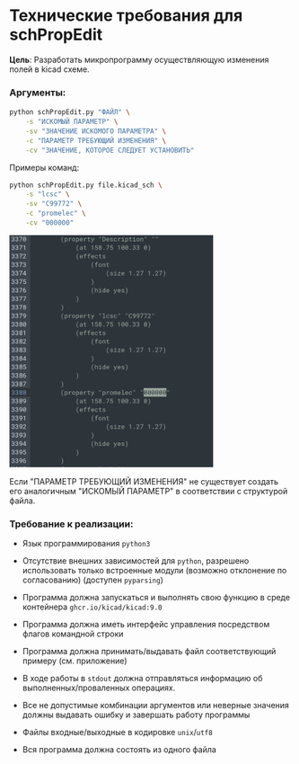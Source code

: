 # Технические требования для schPropEdit

**Цель**: Разработать микропрограмму осуществляющую изменения полей в kicad схеме.

### Аргументы:

```bash
python schPropEdit.py "ФАЙЛ" \
    -s "ИСКОМЫЙ ПАРАМЕТР" \
    -sv "ЗНАЧЕНИЕ ИСКОМОГО ПАРАМЕТРА" \
    -c "ПАРАМЕТР ТРЕБУЮЩИЙ ИЗМЕНЕНИЯ" \
    -cv "ЗНАЧЕНИЕ, КОТОРОЕ СЛЕДУЕТ УСТАНОВИТЬ"
```

Примеры команд:

```bash
python schPropEdit.py file.kicad_sch \
    -s "lcsc" \
    -sv "C99772" \
    -c "promelec" \
    -cv "000000"
```

<img title="" src="design/2025-04-04-11-00-05-image.png" alt="" width="363" data-align="center">

Если "ПАРАМЕТР ТРЕБУЮЩИЙ ИЗМЕНЕНИЯ" не существует создать его аналогичным "ИСКОМЫЙ ПАРАМЕТР" в соответствии с структурой файла.

### Требование к реализации:

- Язык программирования `python3`

- Отсутствие внешних зависимостей для `python`, разрешено использовать только встроенные модули (возможно отклонение по согласованию) (доступен `pyparsing`)

- Программа должна запускаться и выполнять свою функцию в среде контейнера `ghcr.io/kicad/kicad:9.0`

- Программа должна иметь интерфейс управления посредством флагов командной строки

- Программа должна принимать/выдавать файл соответствующий примеру (см. приложение)

- В ходе работы в `stdout` должна отправляться информацию об выполненных/проваленных операциях. 

- Все не допустимые комбинации аргументов или неверные значения должны выдавать ошибку и завершать работу программы

- Файлы входные/выходные в кодировке `unix`/`utf8`

- Вся программа должна состоять из одного файла
